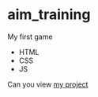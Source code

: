 # aim_training
My first game
- HTML
- CSS
- JS

Can you view [my project](https://zxc-t0xic.github.io/aim_training/)
